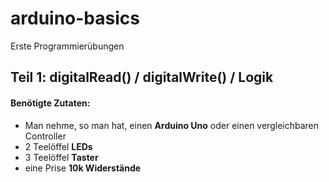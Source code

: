 # arduino-basics
Erste Programmierübungen

## Teil 1: digitalRead() / digitalWrite() / Logik
#### Benötigte Zutaten:
- Man nehme, so man hat, einen **Arduino Uno** oder einen vergleichbaren Controller
- 2 Teelöffel **LEDs**
- 3 Teelöffel **Taster**
- eine Prise **10k Widerstände**